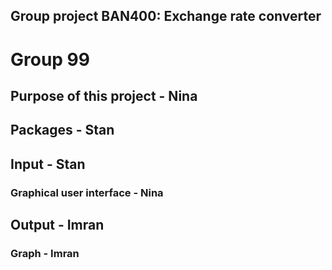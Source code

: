 Group project BAN400: Exchange rate converter
---------------------------------------------
# Group 99

## Purpose of this project - Nina

## Packages - Stan

## Input - Stan

### Graphical user interface - Nina

## Output - Imran

### Graph - Imran

